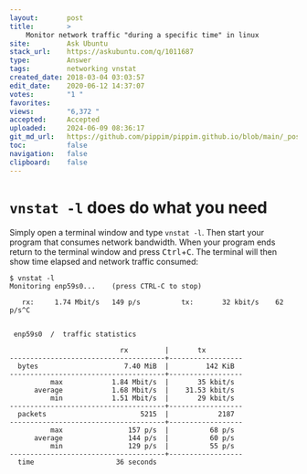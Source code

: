 ```yaml
---
layout:       post
title:        >
    Monitor network traffic "during a specific time" in linux
site:         Ask Ubuntu
stack_url:    https://askubuntu.com/q/1011687
type:         Answer
tags:         networking vnstat
created_date: 2018-03-04 03:03:57
edit_date:    2020-06-12 14:37:07
votes:        "1 "
favorites:    
views:        "6,372 "
accepted:     Accepted
uploaded:     2024-06-09 08:36:17
git_md_url:   https://github.com/pippim/pippim.github.io/blob/main/_posts/2018/2018-03-04-Monitor-network-traffic-_during-a-specific-time_-in-linux.md
toc:          false
navigation:   false
clipboard:    false
---
```


# `vnstat -l` does do what you need

Simply open a terminal window and type `vnstat -l`. Then start your program that consumes network bandwidth. When your program ends return to the terminal window and press <kbd>Ctrl</kbd>+<kbd>C</kbd>. The terminal will then show time elapsed and network traffic consumed:

``` 
$ vnstat -l
Monitoring enp59s0...    (press CTRL-C to stop)

   rx:     1.74 Mbit/s   149 p/s          tx:       32 kbit/s    62 p/s^C


 enp59s0  /  traffic statistics

                           rx         |       tx
--------------------------------------+------------------
  bytes                     7.40 MiB  |         142 KiB
--------------------------------------+------------------
          max            1.84 Mbit/s  |       35 kbit/s
      average            1.68 Mbit/s  |    31.53 kbit/s
          min            1.51 Mbit/s  |       29 kbit/s
--------------------------------------+------------------
  packets                       5215  |            2187
--------------------------------------+------------------
          max                157 p/s  |          68 p/s
      average                144 p/s  |          60 p/s
          min                129 p/s  |          55 p/s
--------------------------------------+------------------
  time                    36 seconds
```


